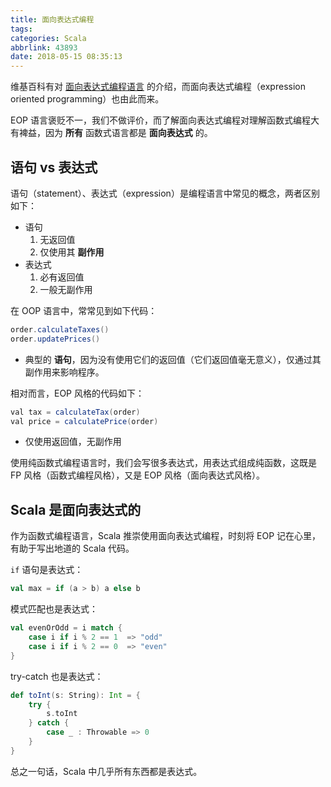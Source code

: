 ```yaml
---
title: 面向表达式编程
tags:
categories: Scala
abbrlink: 43893
date: 2018-05-15 08:35:13
---
```


维基百科有对 [面向表达式编程语言](https://en.wikipedia.org/wiki/Expression-oriented_programming_language) 的介绍，而面向表达式编程（expression oriented programming）也由此而来。

EOP 语言褒贬不一，我们不做评价，而了解面向表达式编程对理解函数式编程大有裨益，因为 **所有** 函数式语言都是 **面向表达式** 的。

<!-- more -->

## 语句 vs 表达式

语句（statement）、表达式（expression）是编程语言中常见的概念，两者区别如下：

* 语句
  1. 无返回值
  2. 仅使用其 **副作用**
* 表达式
  1. 必有返回值
  2. 一般无副作用

在 OOP 语言中，常常见到如下代码：

```Java
order.calculateTaxes()
order.updatePrices()
```

* 典型的 **语句**，因为没有使用它们的返回值（它们返回值毫无意义），仅通过其副作用来影响程序。

相对而言，EOP 风格的代码如下：

```Java
val tax = calculateTax(order)
val price = calculatePrice(order)
```

* 仅使用返回值，无副作用

使用纯函数式编程语言时，我们会写很多表达式，用表达式组成纯函数，这既是 FP 风格（函数式编程风格），又是 EOP 风格（面向表达式风格）。

## Scala 是面向表达式的

作为函数式编程语言，Scala 推崇使用面向表达式编程，时刻将 EOP 记在心里，有助于写出地道的 Scala 代码。

`if` 语句是表达式：

```Scala
val max = if (a > b) a else b
```

模式匹配也是表达式：

```Scala
val evenOrOdd = i match {
    case i if i % 2 == 1  => "odd"
    case i if i % 2 == 0  => "even"
}
```

try-catch 也是表达式：

```Scala
def toInt(s: String): Int = {
    try {
        s.toInt
    } catch {
        case _ : Throwable => 0
    }
}
```

总之一句话，Scala 中几乎所有东西都是表达式。